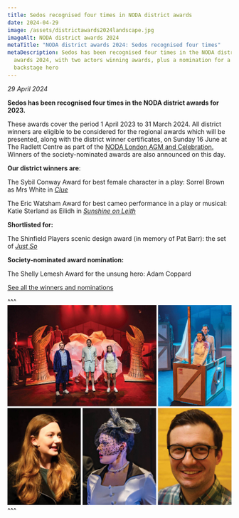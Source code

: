 ```yaml
---
title: Sedos recognised four times in NODA district awards
date: 2024-04-29
image: /assets/districtawards2024landscape.jpg
imageAlt: NODA district awards 2024
metaTitle: "NODA district awards 2024: Sedos recognised four times"
metaDescription: Sedos has been recognised four times in the NODA district
  awards 2024, with two actors winning awards, plus a nomination for a set and a
  backstage hero
---
```

*29 April 2024*

**Sedos has been recognised four times in the NODA district awards for 2023.**

These awards cover the period 1 April 2023 to 31 March 2024. All district winners are eligible to be considered for the regional awards which will be presented, along with the district winner certificates, on Sunday 16 June at The Radlett Centre as part of the [NODA London AGM and Celebration.](https://www.ticketsource.co.uk/noda-london) Winners of the society-nominated awards are also announced on this day.

**Our district winners are**:

The Sybil Conway Award for best female character in a play: Sorrel Brown as Mrs White in *[Clue](https://www.sedos.co.uk/shows/2023-clue)*

The Eric Watsham Award for best cameo performance in a play or musical: Katie Sterland as Eilidh in *[Sunshine on Leith](https://www.sedos.co.uk/shows/2023-sunshine-on-leith)*

**Shortlisted for:**

The Shinfield Players scenic design award (in memory of Pat Barr): the set of *[Just So](https://www.sedos.co.uk/shows/2024-just-so)*

**Society-nominated award nomination:**

The Shelly Lemesh Award for the unsung hero: Adam Coppard

[See all the winners and nominations](https://www.noda.org.uk/regions/london/noda-london-district-winners-list-2024?)

^^^
![NODA district awards 2024](/assets/districtawards2024landscape.jpg)
^^^